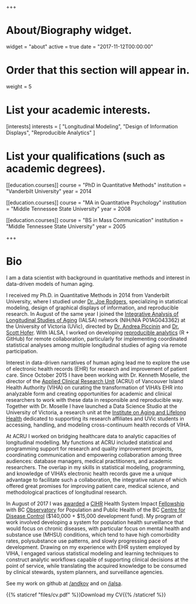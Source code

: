 +++
# About/Biography widget.
widget = "about"
active = true
date = "2017-11-12T00:00:00"

# Order that this section will appear in.
weight = 5

# List your academic interests.
[interests]
  interests = [
    "Longitudinal Modeling",
    "Design of Information Displays",
    "Reproducible Analytics"
  ]

# List your qualifications (such as academic degrees).
[[education.courses]]
  course = "PhD in Quantitative Methods"
  institution = "Vanderbilt University"
  year = 2014

[[education.courses]]
  course = "MA in Quantitative Psychology"
  institution = "Middle Tennessee State University"
  year = 2008

[[education.courses]]
  course = "BS in Mass Communication"
  institution = "Middle Tennessee State University"
  year = 2005
 
+++

# Bio

I am a data scientist with background in quantitative methods and interest in data-driven models of human aging. 

I received my Ph.D. in Quantitative Methods in 2014 from Vanderbilt University, where I studied under [Dr. Joe Rodgers][rodgers], specializing in statistical modeling, design of graphical displays of information, and reproducible research. In August of the same year I joined the [Integrative Analysis of Longitudinal Studies of Aging][ialsa] (IALSA) network  (NIH/NIA P01AG043362)  at the University of Victoria (UVic), directed by [Dr. Andrea Piccinin][piccinin] and [Dr. Scott Hofer][hofer]. With IALSA, I worked on developing [reproducible analytics][github_ialsa] (R + GitHub) for remote collaboration, particularly for implementing coordinated statistical analyses among multiple longitudinal studies of aging via remote participation.

Interest in data-driven narratives of human aging lead me to explore the use of electronic health records (EHR) for research and improvement of patient care. Since October 2015 I have been working with Dr. Kenneth Moselle, the director of the [Applied Clinical Research Unit][github_acru] (ACRU) of Vancouver Island Health Authority (VIHA) on curating the transformation of VIHA’s EHR into analyzable form and creating opportunities for academic and clinical researchers to work with these data in responsible and reproducible way. Together with Dr. Moselle I have launched a Data Science Studio at the University of Victoria, a research unit at the [Institute on Aging and Lifelong Health][ialh] dedicated to supporting its research affiliates and UVic students in accessing, handling, and modeling cross-continuum health records of VIHA.

At ACRU I worked on bridging healthcare data to analytic capacities of longitudinal modelling.  My functions at ACRU included statistical and programming support for research and quality improvement projects, coordinating communication and empowering collaboration among three audiences: database managers, medical practitioners, and academic researchers. The overlap in my skills in statistical modeling, programming, and knowledge of VIHA’s electronic health records gave me a unique advantage to facilitate such a collaboration, the integrative nature of which offered great promises for improving patient care, medical science, and methodological practices of longitudinal research.

In August of 2017 I was [awarded][award] a [CIHR][cihr] Health System Impact [Fellowship][fellowship] with BC [Observatory][observatory]  for Population and Public Health of the BC [Centre for Disease Control][bccdc] ($140,000 + $15,000 development fund). My program of work involved developing a system for population health surveillance that would focus on chronic diseases, with particular focus on mental health and substance use (MHSU) conditions, which tend to have high comorbidity rates, polysubstance use patterns, and slowly progressing pace of development. Drawing on my experience with EHR system employed by VIHA, I engaged various statistical modeling and learning techniques to construct analytic workflows capable of supporting clinical decisions at the point of service, while translating the acquired knowledge to be consumed by clinical stewards, system planners, and surveillance agencies. 


See my work on github at [/andkov][github_andkov] and on [/ialsa][github_ialsa].

{{% staticref "files/cv.pdf" %}}Download my CV{{% /staticref %}}

[ialh]:https://www.uvic.ca/research/centres/aging/
[github_andkov]:https://github.com/andkov
[rodgers]:https://www.vanderbilt.edu/psychological_sciences/bio/joe-rodgers
[ialsa]:https://www.maelstrom-research.org/mica/network/ialsa
[piccinin]:http://www.uvic.ca/socialsciences/psychology/people/faculty-directory/piccininandrea.php
[hofer]:http://www.uvic.ca/socialsciences/psychology/people/faculty-directory/hoferscott.php
[github_ialsa]:https://github.com/IALSA
[github_acru]:https://github.com/ihacru
[award]:http://www.newswire.ca/news-releases/minister-ginette-petitpas-taylor-announces-a-58-million-investment-in-programs-to-give-health-research-trainees-hands-on-work-experience-649094743.html
[fellowship]:http://www.cihr-irsc.gc.ca/e/50268.html
[observatory]:http://www.bccdc.ca/our-services/programs/bc-observatory-for-pop-public-health
[bccdc]:http://www.bccdc.ca/
[cihr]:http://www.cihr-irsc.gc.ca/